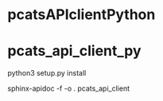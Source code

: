 # pcatsAPIclientPython
# pcats_api_client_py

python3 setup.py install

sphinx-apidoc -f -o . pcats_api_client


